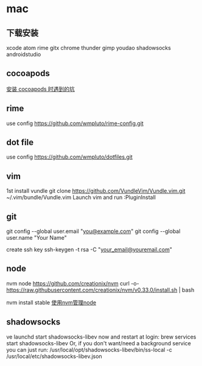 # mac

## 下载安装
  xcode
  atom
  rime
  gitx
  chrome
  thunder
  gimp
  youdao
  shadowsocks
  androidstudio

## cocoapods
  [安装 cocoapods 时遇到的坑](http://www.jianshu.com/p/bc23609101f5)

## rime
  use config  https://github.com/wmpluto/rime-config.git

## dot file
  use config https://github.com/wmpluto/dotfiles.git

## vim
  1st install vundle
  git clone https://github.com/VundleVim/Vundle.vim.git ~/.vim/bundle/Vundle.vim
  Launch vim and run :PluginInstall

## git
  git config --global user.email "you@example.com"
  git config --global user.name "Your Name"

  create ssh key
ssh-keygen -t rsa -C "your_email@youremail.com"

## node
  nvm node
  https://github.com/creationix/nvm
  curl -o- https://raw.githubusercontent.com/creationix/nvm/v0.33.0/install.sh | bash

  nvm install stable
  [使用nvm管理node](http://www.cnblogs.com/kaiye/p/4937191.html)
## shadowsocks
ve launchd start shadowsocks-libev now and restart at login:
  brew services start shadowsocks-libev
Or, if you don't want/need a background service you can just run:
  /usr/local/opt/shadowsocks-libev/bin/ss-local -c /usr/local/etc/shadowsocks-libev.json
